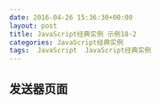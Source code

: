 ```yaml
---
date: 2016-04-26 15:36:30+00:00
layout: post
title: JavaScript经典实例 示例18-2
categories: JavaScript经典实例
tags:  JavaScript  JavaScript经典实例
---
```

发送器页面
----------------

<html>
    <head>
        <title>Sender</title>
        <script type="text/javascript">
            function manageEvent(eventObj, event, eventHandler) {
                if (eventObj.addEventListerener) {
                    eventObj.addEventListerener(event, eventHandler, false);
                } else if (eventObj.attachEvent) {
                    event = 'on' + event;
                    eventObj.attachEvent(event, eventHandler);
                }
                
            }
            
            window.onload = function() {
                manageEvent(document.getElementById('button1'), 'click', sendMessage);
                manageEvent(window, 'message', receive);
            }
            
            // 确保把URL修改为你的位置
            function sendMessage() {
                try {
                    var farAwayWindow = document.getElementById('widgetId').contentWindow;
                    
                    farAwayWindow.postMessage('dragonfly6.thumbnail.jpg,Dragonfly on flower', 'http://jscb.burningbird.net');
                } catch(e) {
                    alert(e);
                }
                
            }
            
            // 把URL修改到你的位置
            function receive(e) {
                if (e.origin === 'http://jscb.burningbird.net') {
                    alert(e.data);
                }
                
            }
            
        </script>
    </head>
    <body>
        <div>
            <button id="button1">Load the photo</button>
        </div>
        <iframe src="http://lovechina.xyz/JavaScript%E7%BB%8F%E5%85%B8%E5%AE%9E%E4%BE%8BExample18-3/" id="widgetId"></iframe>
    </body>
</html>

[点击查看监听器页面](http://lovechina.xyz/JavaScript%E7%BB%8F%E5%85%B8%E5%AE%9E%E4%BE%8BExample18-3/){:target="_blank"} 

源码如下：

{% highlight yaml %} 
<!DOCTYPE html>
<html>
    <head>
        <title>Sender</title>
        <script type="text/javascript">
            function manageEvent(eventObj, event, eventHandler) {
                if (eventObj.addEventListerener) {
                    eventObj.addEventListerener(event, eventHandler, false);
                } else if (eventObj.attachEvent) {
                    event = 'on' + event;
                    eventObj.attachEvent(event, eventHandler);
                }
                
            }
            
            window.onload = function() {
                manageEvent(document.getElementById('button1'), 'click', sendMessage);
                manageEvent(window, 'message', receive);
            }
            
            // 确保把URL修改为你的位置
            function sendMessage() {
                try {
                    var farAwayWindow = document.getElementById('widgetId').contentWindow;
                    
                    farAwayWindow.postMessage('dragonfly6.thumbnail.jpg,Dragonfly on flower', 'http://jscb.burningbird.net');
                } catch(e) {
                    alert(e);
                }
                
            }
            
            // 把URL修改到你的位置
            function receive(e) {
                if (e.origin === 'http://jscb.burningbird.net') {
                    alert(e.data);
                }
                
            }
            
        </script>
    </head>
    <body>
        <div>
            <button id="button1">Load the photo</button>
        </div>
        <iframe src="http://lovechina.xyz/JavaScript%E7%BB%8F%E5%85%B8%E5%AE%9E%E4%BE%8BExample18-3/" id="widgetId"></iframe>
    </body>
</html>
{% endhighlight %}
